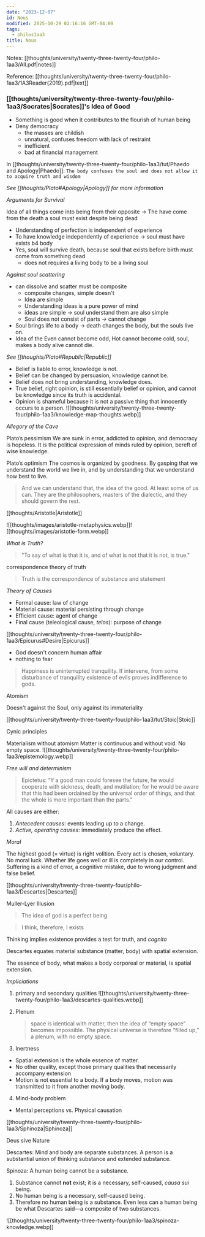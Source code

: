```yaml
---
date: "2023-12-07"
id: Nous
modified: 2025-10-29 02:16:16 GMT-04:00
tags:
  - philos1aa3
title: Nous
---
```


Notes: [[thoughts/university/twenty-three-twenty-four/philo-1aa3/All.pdf|notes]]

Reference: [[thoughts/university/twenty-three-twenty-four/philo-1aa3/1A3Reader(2019).pdf|text]]

### [[thoughts/university/twenty-three-twenty-four/philo-1aa3/Socrates|Socrates]]'s Idea of Good

- Something is good when it contributes to the flourish of human being
- Deny democracy
  - the masses are childish
  - unnatural, confuses freedom with lack of restraint
  - inefficient
  - bad at financial management

In [[thoughts/university/twenty-three-twenty-four/philo-1aa3/tut/Phaedo and Apology|Phaedo]]: `The body confuses the soul and does not allow it to acquire truth and wisdom`

_See [[thoughts/Plato#Apology|Apology]] for more information_

_Arguments for Survival_

Idea of all things come into being from their opposite
-> The have come from the death a soul _must_ exist despite being dead

- Understanding of perfection is independent of experience
- To have knowledge independently of experience -> soul must have exists b4 body
- Yes, soul will survive death, because soul that exists before birth must come from something dead
  - does not requires a living body to be a living soul

_Against soul scattering_

- can dissolve and scatter must be composite
  - composite changes, simple doesn't
  - Idea are simple
  - Understanding ideas is a pure power of mind
  - ideas are simple -> soul understand them are also simple
  - Soul does not consist of parts -> cannot change
- Soul brings life to a body -> death changes the body, but the souls live on.
- Idea of the Even cannot become odd, Hot cannot become cold, soul, makes a body alive cannot die.

_See [[thoughts/Plato#Republic|Republic]]_

- Belief is liable to error, knowledge is not.
- Belief can be changed by persuasion, knowledge cannot be.
- Belief does not bring understanding, knowledge does.
- True belief, right opinion, is still essentially belief or opinion, and cannot be knowledge since its truth is accidental.
- Opinion is shameful because it is not a passive thing that innocently occurs to a person.
  ![[thoughts/university/twenty-three-twenty-four/philo-1aa3/knowledge-map-thoughts.webp]]

_Allegory of the Cave_

Plato’s pessimism
We are sunk in error, addicted to opinion, and democracy is hopeless. It is the political expression of minds ruled by opinion, bereft of wise knowledge.

Plato’s optimism
The cosmos is organized by goodness. By gasping that we understand the world we live in, and by understanding that we understand how best to live.

> And we can understand that, the idea of the good. At least some of us can. They are the philosophers, masters of the dialectic, and they should govern the rest.

[[thoughts/Aristotle|Aristotle]]

![[thoughts/images/aristotle-metaphysics.webp]]![[thoughts/images/aristotle-form.webp]]

_What is Truth?_

> "To say of what is that it is, and of what is not that it is not, is true."

correspondence theory of truth

> Truth is the correspondence of substance and statement

_Theory of Causes_

- Formal cause: law of change
- Material cause: material persisting through change
- Efficient cause: agent of change
- Final cause (teleological cause, _telos_): purpose of change

[[thoughts/university/twenty-three-twenty-four/philo-1aa3/Epicurus#Desire|Epicurus]]

- God doesn't concern human affair
- nothing to fear

> Happiness is uninterrupted tranquility. If intervene, from some disturbance of tranquility
> existence of evils proves indifference to gods.

Atomism

Doesn't against the Soul, only against its immateriality

[[thoughts/university/twenty-three-twenty-four/philo-1aa3/tut/Stoic|Stoic]]

Cynic principles

Materialism without atomism
Matter is continuous and without void. No empty space.
![[thoughts/university/twenty-three-twenty-four/philo-1aa3/epistemology.webp]]

_Free will and determinism_

> Epictetus: “If a good man could foresee the future, he would cooperate with sickness, death, and mutilation; for he would be aware that this had been ordained by the universal order of things, and that the whole is more important than the parts.”

All causes are either:

1. _Antecedent causes_: events leading up to a change.
2. _Active, operating causes_: immediately produce the effect.

_Moral_

The highest good (= virtue) is right volition.
Every act is chosen, voluntary.
No moral luck. Whether life goes well or ill is completely in our control.
Suffering is a kind of error, a cognitive mistake, due to wrong judgment and false belief.

[[thoughts/university/twenty-three-twenty-four/philo-1aa3/Descartes|Descartes]]

Muller-Lyer Illusion

> The idea of god is a perfect being

> I think, therefore, I exists

Thinking implies existence
provides a test for truth, and _cognito_

Descartes equates material substance (matter, body) with spatial extension.

The essence of body, what makes a body corporeal or material, is spatial extension.

_Impliciations_

1. primary and secondary qualities
   ![[thoughts/university/twenty-three-twenty-four/philo-1aa3/descartes-qualities.webp]]
2. Plenum

   > space is identical with matter, then the idea of “empty space” becomes impossible. The physical universe is therefore “filled up,” a plenum, with no empty space.

3. Inertness

- Spatial extension is the whole essence of matter.
- No other quality, except those primary qualities that necessarily accompany extension
- Motion is not essential to a body. If a body moves, motion was transmitted to it from another moving body.

4. Mind-body problem

- Mental perceptions vs. Physical causation

[[thoughts/university/twenty-three-twenty-four/philo-1aa3/Sphinoza|Sphinoza]]

Deus sive Nature

Descartes: Mind and body are separate substances. A person is a substantial union of thinking substance and extended substance.

Spinoza: A human being cannot be a substance.

1. Substance cannot **not** exist; it is a necessary, self-caused, _causa sui_ being.
2. No human being is a necessary, self-caused being.
3. Therefore no human being is a substance. Even less can a human being be what Descartes said—a composite of two substances.

![[thoughts/university/twenty-three-twenty-four/philo-1aa3/spinoza-knowledge.webp]]
